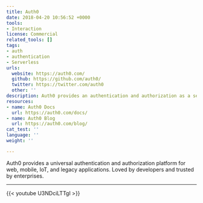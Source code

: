 ```yaml
---
title: Auth0
date: 2018-04-20 10:56:52 +0000
tools:
- Interaction
license: Commercial
related_tools: []
tags:
- auth
- authentication
- Serverless
urls:
  website: https://auth0.com/
  github: https://github.com/auth0/
  twitter: https://twitter.com/auth0
  other: ''
description: Auth0 provides an authentication and authorization as a service platform for web, mobile, IoT, and legacy applications.
resources:
- name: Auth0 Docs
  url: https://auth0.com/docs/
- name: Auth0 Blog
  url: https://auth0.com/blog/
cat_test: ''
language: ''
weight: ''

---
```

Auth0 provides a universal authentication and authorization platform for web, mobile, IoT, and legacy applications. Loved by developers and trusted by enterprises.

--- 

{{< youtube U3NDciLTTgI >}}